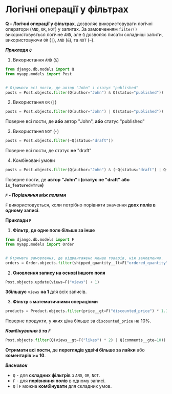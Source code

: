 # Логічні операції у фільтрах

**Q - Логічні операції у фільтрах**, дозволяє використовувати логічні оператори (`AND`, `OR`, `NOT`) у запитах.
За замовченням `filter()` використовується логічне `AND`, але `Q` дозволяє писати складніші запити, використовуючи `OR` (`|`), `AND` (`&`), та `NOT` (`~`).

***Приклади `Q`***

1. Використання `AND` (`&`)

```python
from django.db.models import Q 
from myapp.models import Post 


# Отримати всі пости, де автор "John" і статус "published"
posts = Post.objects.filter(Q(author="John") & Q(status="published"))
```

2. Використання `OR` (`|`)

```python
posts = Post.objects.filter(Q(author="John") | Q(status="published"))
```
Поверне всі пости, де **або** автор "John", **або** статус "published"

3. Використання `NOT` (`~`)

```python
posts = Post.objects.filter(~Q(status="draft"))
```
Поверне всі пости, де статус **не** "draft"

4. Комбіновані умови

```python
posts = Post.objects.filter(Q(author="John") & (~Q(status="draft") | Q(is_featured=True)))
```
Поверне пости, де **автор "John" і (статус не "draft" або `is_featured=True`)**

***`F` - Порівняння між полями***

`F` використовується, коли потрібно порівняти значення **двох полів в одному записі**.

**Приклади `F`**

1. **Фільтр, де одне поле більше за інше**

```python
from django.db.models import F 
from myapp.models import Order 


# Отримати замовлення, де відвантажено менше товарів, ніж замовленно.
orders = Order.objects.filter(shipped_quantity__lt=F("ordered_quantity"))
```

2. **Оновлення запису на основі іншого поля**

```python
Post.objects.update(views=F("views") + 1)
```
**Збільшує** `views` **на 1** для всіх записів.

3. **Фільтр з математичними операціями**

```python
products = Product.objects.filter(price__gt=F("discounted_price") * 1.1)
```
Поверне продукти, у яких ціна більше за `discounted_price` на 10%.

***Комбінування `Q` та `F`***

```python
Post.objects.filter(Q(views__gt=F("likes") * 2) | Q(comments__gte=10))
```
**Отримати всі пости**, де **переглядів удвічі більше за лайки** або **коментарів >= 10**.

***Висновок***

- `Q` - для **складних фільтрів** з `AND`, `OR`, `NOT`.
- `F` - для **порівняння полів** в одному записі.
- `Q` i `F` можна **комбінувати** для складних умов.


